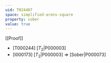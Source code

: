```yaml
---
uid: T024487
space: simplified-arens-square
property: sober
value: true
---
```

[[Proof]]

* [T000244] [$T_2$|P000003]
* [I000173] [$T_2$|P000003] => [Sober|P000073]

